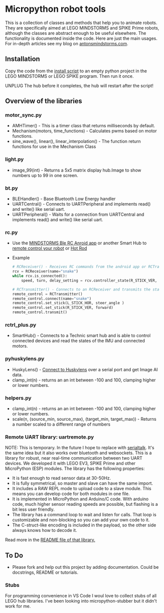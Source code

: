 # Micropython robot tools #

This is a collection of classes and methods that help you to animate robots. They are specifically aimed at LEGO MINDSTORMS and SPIKE Prime robots, although the classes are abstract enough to be useful elsewhere. The functionality is documented inside the code. Here are just the main usages. For in-depth articles see my blog on [antonsmindstorms.com](https://antonsmindstorms.com).

## Installation ##

Copy the code from the [install script](Installer/install_mpy_robot_tools.py) to an empty python project in the LEGO MINDSTORMS or LEGO SPIKE program. Then run it once.

UNPLUG The hub before it completes, the hub will restart after the script!

## Overview of the libraries ##

### motor_sync.py ###
- AMHTimer() - This is a timer class that returns milliseconds by default.
- Mechanism(motors, time_functions) - Calculates pwms based on motor functions.
- sine_wave(), linear(), linear_interpolation() - The function return functions for use in the Mechanism Class

### light.py ###
- image_99(int) - Returns a 5x5 matrix display hub.Image to show numbers up to 99 in one screen.

### bt.py ###
- BLEHandler() - Base Bluetooth Low Energy handler
- UARTCentral() - Connects to UARTPeripheral and implements read() and write() like serial uart.
- UARTPeripheral() - Waits for a connection from UARTCentral and implements read() and write() like serial uart.

### rc.py ###

- Use the [MINDSTORMS Ble RC Anroid app](https://play.google.com/store/apps/details?id=com.antonsmindstorms.mindstormsrc) or another Smart Hub to [remote control your robot](https://gist.github.com/antonvh/1f1d9c563268b4a8e9e1d7297e62ad53) or [Hot Rod](https://gist.github.com/antonvh/88548d95e771043662f038de451e28f2)

- Example
  ``` python
  # RCReceiver() - Receives RC commands from the android app or RCTransmitter class.
  rcv = RCReceiver(name="snake")
  while rcv.is_connected():
      speed, turn, delay_setting = rcv.controller_state(R_STICK_VER, L_STICK_HOR, SETTING2)
  ```

  ``` python
  # RCTransmitter() - Connects to an RCReceiver and transmits the state of 9 gamepad-like controls.
  remote_control = RCTransmitter()
  remote_control.connect(name="snake")
  remote_control.set_stick(L_STICK_HOR, steer_angle )
  remote_control.set_stick(R_STICK_VER, forward)
  remote_control.transmit()
  ```

### rctrl_plus.py ###

- SmartHub() - Connects to a Technic smart hub and is able to control connected devices and read the states of the IMU and connected motors.

### pyhuskylens.py ###

- HuskyLens() - [Connect to Huskylens](https://github.com/antonvh/LEGO-HuskyLenslib) over a serial port and get Image AI data.
- clamp_int(n) - returns an an int between -100 and 100, clamping higher or lower numbers.

### helpers.py ###

- clamp_int(n) - returns an an int between -100 and 100, clamping higher or lower numbers.
- scale(n, (source_min, source_max), (target_min, target_max)) - Returns a number scaled to a different range of numbers

### Remote UART library: uartremote.py ###
NOTE: This is temporary. In the future I hope to replace with [serialtalk](https://github.com/antonvh/SerialTalk). It's the same idea but it also works over bluetooth and websockets.
This is a library for robust, near real-time communication between two UART devices. We developed it with LEGO EV3, SPIKE Prime and other MicroPython (ESP) modules. The library has the following properties:
- It is fast enough to read sensor data at 30-50Hz.
- It is fully symmetrical, so master and slave can have the same import.
- It includes a RAW REPL mode to upload code to a slave module. This means you can develop code for both modules in one file.
- It is implemented in MicroPython and Arduino/C code. With arduino code, much higher sensor reading speeds are possible, but flashing is a bit less user friendly.
- The library has a command loop to wait and listen for calls. That loop is customizable and non-blocking so you can add your own code to it.
- The C-struct-like encoding is included in the payload, so the other side always knows how to decode it.

Read more in the [README file of that library.](Submodules/UartRemote/README.md)

## To Do ##
- Please fork and help out this project by adding documentation. Could be docstrings, README or tutorials.

### Stubs ###
For programming convenience in VS Code I woul love to collect stubs of all LEGO hub libraries. I've been looking into micropython-stubber but it didn't work for me.
